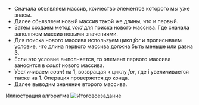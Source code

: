 * Сначала обьявляем массив, коичество элементов которого мы уже знаем.
* Далее обьявляем новый массив такой же длины, что и первый.
* Затем создаем метод *void* для поиска нового массива. Где сначала заполняем массив новыми значениями.
* Для поиска нового массива используем цикл *for* и прописываем условие, что длина первого массива должна быть меньше или равна 3. 
* Если это условие выполняется, то элемент первого массива заносится в *count* нового массива.
* Увеличиваем *count* на 1, возвращая к циклу *for*, где i увеличивается также на 1. Операция проверяется до конца.
* Далее выводим значение второго массива.

Иллюстрация алгоритма
![Итоговоезадание](https://user-images.githubusercontent.com/111477821/195951565-fb89303d-0e4c-4abe-b7ab-851e1c3705b6.png)
